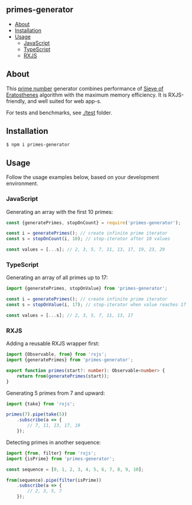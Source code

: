 primes-generator
----------------

* [About](#about)
* [Installation](#installation)
* [Usage](#usage)
    * [JavaScript](#javascript)
    * [TypeScript](#typescript)
    * [RXJS](#rxjs)

## About

This [prime number] generator combines performance of [Sieve of Eratosthenes] algorithm
with the maximum memory efficiency. It is RXJS-friendly, and well suited for web app-s.

For tests and benchmarks, see [./test](./test) folder.

## Installation

```
$ npm i primes-generator
```

## Usage

Follow the usage examples below, based on your development environment.

### JavaScript

Generating an array with the first 10 primes:

```js
const {generatePrimes, stopOnCount} = require('primes-generator');

const i = generatePrimes(); // create infinite prime iterator 
const s = stopOnCount(i, 10); // stop-iterator after 10 values

const values = [...s]; // 2, 3, 5, 7, 11, 13, 17, 19, 23, 29
```

### TypeScript

Generating an array of all primes up to 17:

```js
import {generatePrimes, stopOnValue} from 'primes-generator';

const i = generatePrimes(); // create infinite prime iterator
const s = stopOnValue(i, 17); // stop-iterator when value reaches 17

const values = [...s]; // 2, 3, 5, 7, 11, 13, 17
```

### RXJS

Adding a reusable RXJS wrapper first:

```ts
import {Observable, from} from 'rxjs';
import {generatePrimes} from 'primes-generator';

export function primes(start?: number): Observable<number> {
    return from(generatePrimes(start));
}
```

Generating 5 primes from 7 and upward:

```ts
import {take} from 'rxjs';

primes(7).pipe(take(5))
    .subscribe(a => {
        // 7, 11, 13, 17, 19
    });
```

Detecting primes in another sequence:

```ts
import {from, filter} from 'rxjs';
import {isPrime} from 'primes-generator';

const sequence = [0, 1, 2, 3, 4, 5, 6, 7, 8, 9, 10];

from(sequence).pipe(filter(isPrime))
    .subscribe(a => {
        // 2, 3, 5, 7
    });
```

[prime number]:https://en.wikipedia.org/wiki/Prime_number
[Sieve of Eratosthenes]:https://en.wikipedia.org/wiki/Sieve_of_Eratosthenes
